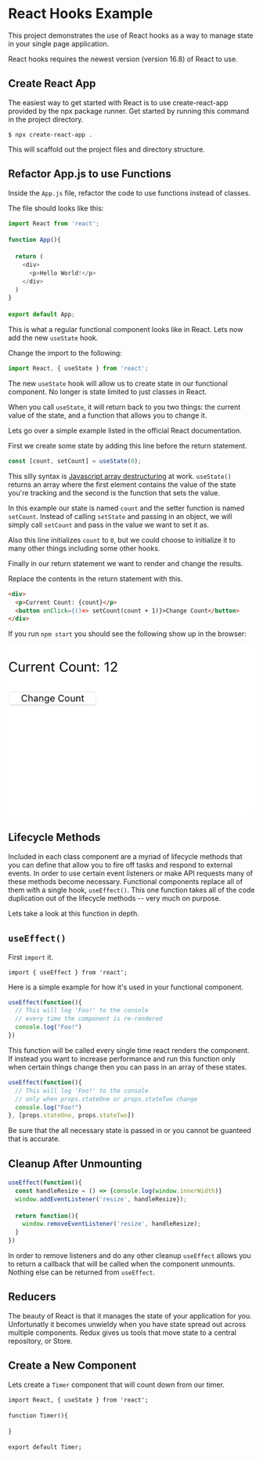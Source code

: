 # React Hooks Example

This project demonstrates the use of React hooks as a way to manage state in your single page application.

React hooks requires the newest version (version 16.8) of React to use. 

## Create React App

The easiest way to get started with React is to use create-react-app provided by the npx package runner. Get started by running this command in the project directory.

```
$ npx create-react-app .
```

This will scaffold out the project files and directory structure.

## Refactor App.js to use Functions

Inside the `App.js` file, refactor the code to use functions instead of classes.

The file should looks like this: 

```javascript
import React from 'react';

function App(){

  return (
    <div>
      <p>Hello World!</p>
    </div>
  )
}

export default App;
```

This is what a regular functional component looks like in React. Lets now add the new `useState` hook.

Change the import to the following:

```javascript
import React, { useState } from 'react';
```

The new `useState` hook will allow us to create state in our functional component. No longer is state limited to just classes in React.

When you call `useState`, it will return back to you two things: the current value of the state, and a function that allows you to change it.

Lets go over a simple example listed in the official React documentation.

First we create some state by adding this line before the return statement.

```javascript
const [count, setCount] = useState(0);
```

This silly syntax is [Javascript array destructuring](https://developer.mozilla.org/en-US/docs/Web/JavaScript/Reference/Operators/Destructuring_assignment) at work. `useState()` returns an array where the first element contains the value of the state you're tracking and the second is the function that sets the value.

In this example our state is named `count` and the setter function is named `setCount`. Instead of calling `setState`  and passing in an object, we will simply call `setCount` and pass in the value we want to set it as.

Also this line initializes `count` to `0`, but we could choose to initialize it to many other things including some other hooks. 

Finally in our return statement we want to render and change the results.

Replace the contents in the return statement with this.

```html
<div>
  <p>Current Count: {count}</p>
  <button onClick={()=> setCount(count + 1)}>Change Count</button>
</div>
```

If you run `npm start` you should see the following show up in the browser:

![Example state](./docs/basic_state.png)

## Lifecycle Methods
Included in each class component are a myriad of lifecycle methods that you can define that allow you to fire off tasks and respond to external events. In order to use certain event listeners or make API requests many of these methods become necessary. Functional components replace all of them with a single hook, `useEffect()`. This one function takes all of the code duplication out of the lifecycle methods -- very much on purpose.

Lets take a look at this function in depth.

## `useEffect()`
First `import` it.

```
import { useEffect } from 'react';
```

Here is a simple example for how it's used in your functional component.

```javascript
useEffect(function(){
  // This will log 'Foo!' to the console 
  // every time the component is re-rendered
  console.log("Foo!")
})
```

This function will be called every single time react renders the component. If instead you want to increase performance and run this function only when certain things change then you can pass in an array of these states.

```javascript
useEffect(function(){
  // This will log 'Foo!' to the console 
  // only when props.stateOne or props.stateTwo change
  console.log("Foo!")
}, [props.stateOne, props.stateTwo])
```

Be sure that the all necessary state is passed in or you cannot be guanteed that is accurate.

## Cleanup After Unmounting

```javascript
useEffect(function(){
  const handleResize = () => {console.log(window.innerWidth)}
  window.addEventListener('resize', handleResize});

  return function(){
    window.removeEventListener('resize', handleResize);
  }
})
```

In order to remove listeners and do any other cleanup `useEffect` allows you to return a callback that will be called when the component unmounts. Nothing else can be returned from `useEffect`.

## Reducers

The beauty of React is that it manages the state of your application for you. Unfortunatly it becomes unwieldy when you have state spread out across multiple components. Redux gives us tools that move state to a central repository, or Store. 

## Create a New Component

Lets create a `Timer` component that will count down from our timer.

```
import React, { useState } from 'react';

function Timer(){

}

export default Timer;
```
